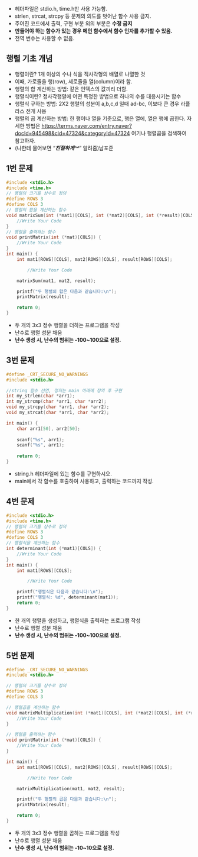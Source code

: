 - 헤더파일은 stdio.h, time.h만 사용 가능함.
- strlen, strcat, strcpy 등 문제의 의도를 벗어난 함수 사용 금지.
- 주어진 코드에서 출력, 구현 부분 외의 부분은 **수정 금지**
- **만들어야 하는 함수가 있는 경우 메인 함수에서 함수 인자를 추가할 수 있음.**
- 전역 변수는 사용할 수 없음.

## 행렬 기초 개념

- 행렬이란? 1개 이상의 수나 식을 직사각형의 배열로 나열한 것
- 이때, 가로줄을 행(row), 세로줄을 열(column)이라 함.
- 행렬의 합 계산하는 방법: 같은 인덱스의 값끼리 더함.
- 행렬식이란? 정사각행렬에 어떤 특정한 방법으로 하나의 수를 대응시키는 함수
- 행렬식 구하는 방법: 2X2 행렬의 성분이 a,b,c,d 일때 ad-bc, 이보다 큰 경우 라플라스 전개 사용
- 행렬의 곱 계산하는 방법: 한 행이나 열을 기준으로, 행은 열에, 열은 행에 곱한다. 자세한 방법은  https://terms.naver.com/entry.naver?docId=945498&cid=47324&categoryId=47324 여기나 행렬곱을 검색하여 참고하자.
- (나한테 물어보면 “***친절하게^^***” 알려줌)남포준

## 1번 문제

```c
#include <stdio.h>
#include <time.h>
// 행렬의 크기를 상수로 정의
#define ROWS 3
#define COLS 3
// 행렬의 합을 계산하는 함수
void matrixSum(int (*mat1)[COLS], int (*mat2)[COLS], int (*result)[COLS]) {
    //Write Your Code
}
// 행렬을 출력하는 함수
void printMatrix(int (*mat)[COLS]) {
    //Write Your Code
}
int main() {
    int mat1[ROWS][COLS], mat2[ROWS][COLS], result[ROWS][COLS];

		//Write Your Code

    matrixSum(mat1, mat2, result);

    printf("두 행렬의 합은 다음과 같습니다:\n");
    printMatrix(result);

    return 0;
}
```

- 두 개의 3x3 정수 행렬을 더하는 프로그램을 작성
- 난수로 행렬 성분 채움
- **난수 생성 시, 난수의 범위는 -100~100으로 설정.**

## 3번 문제

```c
#define _CRT_SECURE_NO_WARNINGS
#include <stdio.h>

//string 함수 선언, 정의는 main 아래에 정의 후 구현
int my_strlen(char *arr1);
int my_strcmp(char *arr1, char *arr2);
void my_strcpy(char *arr1, char *arr2);
void my_strcat(char *arr1, char *arr2);

int main() {
	char arr1[50], arr2[50];
	
	scanf("%s", arr1);
	scanf("%s", arr1);
	
	return 0;
}
```

- string.h 헤더파일에 있는 함수를 구현하시오.
- main에서 각 함수를 호출하여 사용하고, 출력하는 코드까지 작성.

## 4번 문제

```c
#include <stdio.h>
#include <time.h>
// 행렬의 크기를 상수로 정의
#define ROWS 3
#define COLS 3
// 행렬식을 계산하는 함수
int determinant(int (*mat1)[COLS]) {
    //Write Your Code
}
int main() {
    int mat1[ROWS][COLS];

		//Write Your Code

    printf("행렬식은 다음과 같습니다:\n");
    printf("행렬식: %d", determinant(mat1));
    return 0;
}
```

- 한 개의 행렬을 생성하고, 행렬식을 출력하는 프로그램 작성
- 난수로 행렬 성분 채움
- **난수 생성 시, 난수의 범위는 -100~100으로 설정.**

## 5번 문제

```c
#define _CRT_SECURE_NO_WARNINGS
#include <stdio.h>

// 행렬의 크기를 상수로 정의
#define ROWS 3
#define COLS 3

// 행렬곱을 계산하는 함수
void matrixMultiplication(int (*mat1)[COLS], int (*mat2)[COLS], int (*result)[COLS]) {
    //Write Your Code
}

// 행렬을 출력하는 함수
void printMatrix(int (*mat)[COLS]) {
    //Write Your Code
}

int main() {
    int mat1[ROWS][COLS], mat2[ROWS][COLS], result[ROWS][COLS];

		//Write Your Code

    matrixMultiplication(mat1, mat2, result);

    printf("두 행렬의 곱은 다음과 같습니다:\n");
    printMatrix(result);

    return 0;
}
```

- 두 개의 3x3 정수 행렬을 곱하는 프로그램을 작성
- 난수로 행렬 성분 채움
- **난수 생성 시, 난수의 범위는 -10~10으로 설정.**
